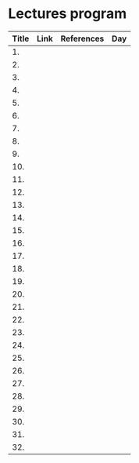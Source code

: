# Lectures program

| Title | Link | References | Day |
| ------------------ | ------------- | ---------------- | --------------- |
| 1. | | | |
| 2. | | | |
| 3. | | | |
| 4. | | | |
| 5. | | | |
| 6. | | | |
| 7. | | | |
| 8. | | | |
| 9. | | | |
| 10. | | | |
| 11. | | | |
| 12. | | | |
| 13. | | | |
| 14. | | | |
| 15. | | | |
| 16. | | | |
| 17. | | | |
| 18. | | | |
| 19. | | | |
| 20. | | | |
| 21. | | | |
| 22. | | | |
| 23. | | | |
| 24. | | | |
| 25. | | | |
| 26. | | | |
| 27. | | | |
| 28. | | | |
| 29. | | | |
| 30. | | | |
| 31. | | | |
| 32. | | | |
